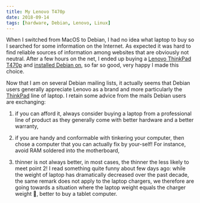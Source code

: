 ```yaml
---
title: My Lenovo T470p
date: 2018-09-14
tags: [hardware, Debian, Lenovo, Linux]
---
```


When I switched from MacOS to Debian, I had no idea what laptop to buy
so I searched for some information on the Internet. As expected it was hard
to find reliable sources of information among websites that are obviously not
neutral. After a few hours on the net, I ended up buying a [Lenovo ThinkPad T470p](https://www.notebookcheck.net/Lenovo-ThinkPad-T470p-Core-i7-GeForce-940MX-Laptop-Review.226802.0.html)
and [installed Debian on](https://insileco.github.io/2018/01/21/setting-my-debian-stretch-up/),
so far so good, very happy I made this choice.

Now that I am on several Debian mailing lists, it actually seems that Debian
users generally appreciate Lenovo as a brand and more particularly the
[ThinkPad](https://en.wikipedia.org/wiki/ThinkPad) line of laptop. I retain
some advice from the mails Debian users are exchanging:

1. if you can afford it, always consider buying a laptop from a professional line
of product as they generally come with better hardware and a better warranty,

2. if you are handy and conformable with tinkering your computer, then chose
a computer that you can actually fix by your-self! For instance, avoid RAM
soldered into the motherboard,

3. thinner is not always better, in most cases, the thinner the less likely
to meet point 2! I read something quite funny about few days ago: while the
weight of laptop has dramatically decreased over the past decade, the same
remark does not apply to the laptop chargers, we therefore are going towards a
situation where the laptop weight equals the charger weight :imp:, better to
buy a tablet computer. 
